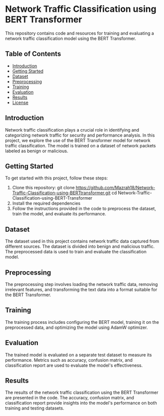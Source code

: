 # Network Traffic Classification using BERT Transformer

This repository contains code and resources for training and evaluating a network traffic classification model using the BERT Transformer.

## Table of Contents

- [Introduction](#introduction)
- [Getting Started](#getting-started)
- [Dataset](#dataset)
- [Preprocessing](#preprocessing)
- [Training](#training)
- [Evaluation](#evaluation)
- [Results](#results)
- [License](#license)

## Introduction

Network traffic classification plays a crucial role in identifying and categorizing network traffic for security and performance analysis. In this project, we explore the use of the BERT Transformer model for network traffic classification. The model is trained on a dataset of network packets labeled as benign or malicious.

## Getting Started

To get started with this project, follow these steps:

1. Clone this repository:
    git clone https://github.com/Mazrah18/Network-Traffic-Classification-using-BERTtransformer.git
   cd Network-Traffic-Classification-using-BERT-Transformer
2. Install the required dependencies
3. Follow the instructions provided in the code to preprocess the dataset, train the model, and evaluate its performance.

## Dataset

The dataset used in this project contains network traffic data captured from different sources. The dataset is divided into benign and malicious traffic. The preprocessed data is used to train and evaluate the classification model.

## Preprocessing

The preprocessing step involves loading the network traffic data, removing irrelevant features, and transforming the text data into a format suitable for the BERT Transformer.

## Training

The training process includes configuring the BERT model, training it on the preprocessed data, and optimizing the model using AdamW optimizer.

## Evaluation

The trained model is evaluated on a separate test dataset to measure its performance. Metrics such as accuracy, confusion matrix, and classification report are used to evaluate the model's effectiveness.

## Results

The results of the network traffic classification using the BERT Transformer are presented in the code. The accuracy, confusion matrix, and classification report provide insights into the model's performance on both training and testing datasets.




   
   
